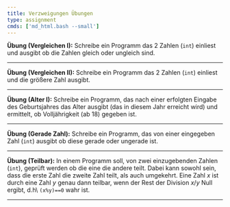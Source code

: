 ```yaml
---
title: Verzweigungen Übungen
type: assignment
cmds: ['md_html.bash --small']
---
```




**Übung (Vergleichen I):**
Schreibe ein Programm das 2 Zahlen (`int`) einliest und ausgibt ob die Zahlen gleich oder ungleich sind.

---

**Übung (Vergleichen II):**
Schreibe ein Programm das 2 Zahlen (`int`) einliest und die größere Zahl ausgibt.

---

**Übung (Alter I):**
Schreibe ein Programm, das nach einer erfolgten Eingabe des Geburtsjahres das Alter ausgibt (das in diesem Jahr erreicht wird) und ermittelt, ob Volljährigkeit (ab 18) gegeben ist. 

---



**Übung (Gerade Zahl):**
Schreibe ein Programm, das von einer eingegeben Zahl (`int`) ausgibt ob diese gerade oder ungerade ist. 

---

**Übung (Teilbar):**
In einem Programm soll, von zwei einzugebenden Zahlen (`int`), geprüft werden ob die eine die andere teilt. Dabei kann sowohl sein, dass die erste Zahl die zweite Zahl teilt, als auch umgekehrt.
Eine Zahl $x$ ist durch eine Zahl $y$ genau dann teilbar, wenn der Rest der Division $x/y$ Null ergibt, d.h\ `(x%y)==0` wahr ist.

---








